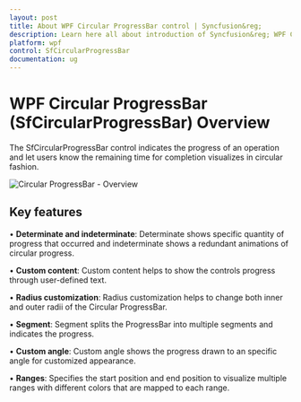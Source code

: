 ```yaml
---
layout: post
title: About WPF Circular ProgressBar control | Syncfusion&reg;
description: Learn here all about introduction of Syncfusion&reg; WPF Circular ProgressBar (SfCircularProgressBar) control, its elements and more details.
platform: wpf
control: SfCircularProgressBar
documentation: ug
---
```


# WPF Circular ProgressBar (SfCircularProgressBar) Overview

The SfCircularProgressBar control indicates the progress of an operation and let users know the remaining time for completion visualizes in circular fashion.

![Circular ProgressBar - Overview](Overview_images/Overview.png)

## Key features

• **Determinate and indeterminate**: Determinate shows specific quantity of progress that occurred and indeterminate shows a redundant animations of circular progress.

• **Custom content**: Custom content helps to show the controls progress through user-defined text.

• **Radius customization**: Radius customization helps to change both inner and outer radii of the Circular ProgressBar.

• **Segment**: Segment splits the ProgressBar into multiple segments and indicates the progress.

• **Custom angle**: Custom angle shows the progress drawn to an specific angle for customized appearance.

• **Ranges**: Specifies the start position and end position to visualize multiple ranges with different colors that are mapped to each range.


